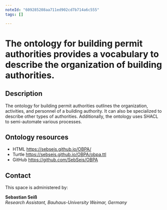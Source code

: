 ```yaml
---
noteId: "609285208aa711ed902cd7b714a6c555"
tags: []

---
```


# The ontology for building permit authorities provides a vocabulary to describe the organization of building authorities.

## Description
The ontology for building permit authorities outlines the organization, activities, and personnel of a building authority. It can also be specialized to describe other types of authorities. Additionally, the ontology uses SHACL to semi-automate various processes.

## Ontology resources
* HTML      https://sebseis.github.io/OBPA/
* Turtle    https://sebseis.github.io/OBPA/obpa.ttl
* GitHub    https://github.com/SebSeis/OBPA


## Contact
This space is administered by:  

**Sebastian Seiß**  
*Research Assistant, Bauhaus-University Weimar, Germany*  